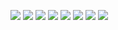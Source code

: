 ![](./pictures/Login.png)
![](./pictures/Register.png)
![](./pictures/Register_filled.png)
![](./pictures/Main_page.png)
![](./pictures/New_reference.png)
![](./pictures/Reference_filled.png)
![](./pictures/Reference_created_successfully.png)
![](./pictures/Reference_in_main.png)
